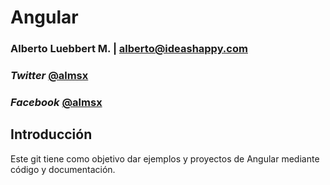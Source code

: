 # Angular

### Alberto Luebbert M. | alberto@ideashappy.com

### _Twitter_ [@almsx](https://twitter.com/almsx)
### _Facebook_ [@almsx](https://facebook.com/almsx)

## Introducción

Este git tiene como objetivo dar ejemplos y proyectos de
Angular mediante código y documentación.
